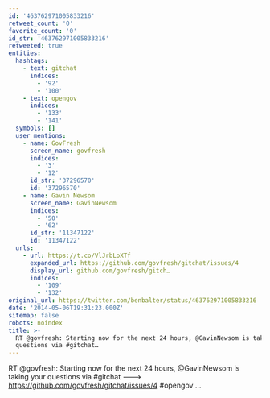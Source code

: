```yaml
---
id: '463762971005833216'
retweet_count: '0'
favorite_count: '0'
id_str: '463762971005833216'
retweeted: true
entities:
  hashtags:
    - text: gitchat
      indices:
        - '92'
        - '100'
    - text: opengov
      indices:
        - '133'
        - '141'
  symbols: []
  user_mentions:
    - name: GovFresh
      screen_name: govfresh
      indices:
        - '3'
        - '12'
      id_str: '37296570'
      id: '37296570'
    - name: Gavin Newsom
      screen_name: GavinNewsom
      indices:
        - '50'
        - '62'
      id_str: '11347122'
      id: '11347122'
  urls:
    - url: https://t.co/VlJrbLoXTf
      expanded_url: https://github.com/govfresh/gitchat/issues/4
      display_url: github.com/govfresh/gitch…
      indices:
        - '109'
        - '132'
original_url: https://twitter.com/benbalter/status/463762971005833216
date: '2014-05-06T19:31:23.000Z'
sitemap: false
robots: noindex
title: >-
  RT @govfresh: Starting now for the next 24 hours, @GavinNewsom is taking your
  questions via #gitchat…
---
```


RT @govfresh: Starting now for the next 24 hours, @GavinNewsom is taking your questions via #gitchat ---&gt; https://github.com/govfresh/gitchat/issues/4 #opengov …